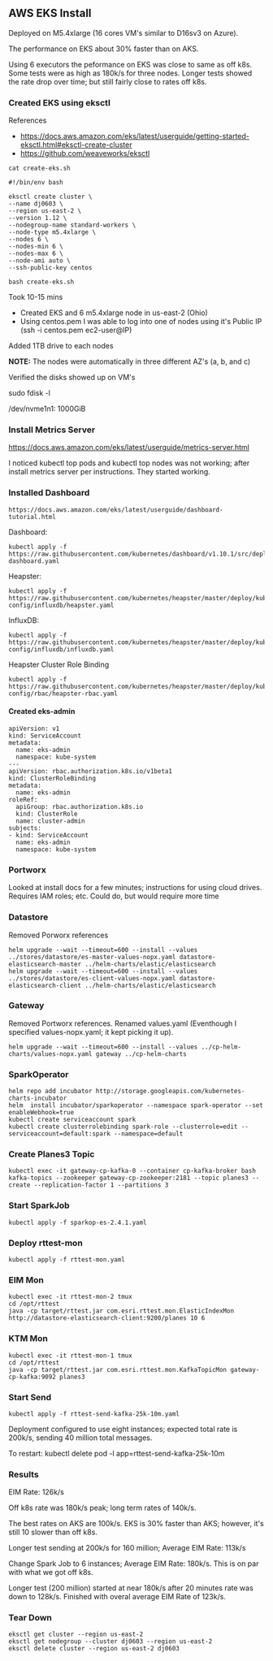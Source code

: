 
## AWS EKS Install

Deployed on M5.4xlarge (16 cores VM's similar to D16sv3 on Azure).

The performance on EKS about 30% faster than on AKS.

Using 6 executors the peformance on EKS was close to same as off k8s.  Some tests were as high as 180k/s for three nodes.  Longer tests showed the rate drop over time; but still fairly close to rates off k8s.


### Created EKS using eksctl


References
- https://docs.aws.amazon.com/eks/latest/userguide/getting-started-eksctl.html#eksctl-create-cluster
- https://github.com/weaveworks/eksctl

```
cat create-eks.sh
```

```
#!/bin/env bash

eksctl create cluster \
--name dj0603 \
--region us-east-2 \
--version 1.12 \
--nodegroup-name standard-workers \
--node-type m5.4xlarge \
--nodes 6 \
--nodes-min 6 \
--nodes-max 6 \
--node-ami auto \
--ssh-public-key centos
```

```
bash create-eks.sh
```

Took 10-15 mins
- Created EKS and 6 m5.4xlarge node in us-east-2 (Ohio)
- Using centos.pem I was able to log into one of nodes using it's Public IP (ssh -i centos.pem ec2-user@IP)



Added 1TB drive to each nodes


**NOTE:** The nodes were automatically in three different AZ's (a, b, and c)

Verified the disks showed up on VM's

sudo fdisk -l

/dev/nvme1n1: 1000GiB 

### Install Metrics Server

https://docs.aws.amazon.com/eks/latest/userguide/metrics-server.html

I noticed kubectl top pods and kubectl top nodes was not working; after install metrics server per instructions. They started working.




### Installed Dashboard 

```
https://docs.aws.amazon.com/eks/latest/userguide/dashboard-tutorial.html
```

Dashboard:
```
kubectl apply -f https://raw.githubusercontent.com/kubernetes/dashboard/v1.10.1/src/deploy/recommended/kubernetes-dashboard.yaml
```
Heapster:
```
kubectl apply -f https://raw.githubusercontent.com/kubernetes/heapster/master/deploy/kube-config/influxdb/heapster.yaml
```
InfluxDB:
```
kubectl apply -f https://raw.githubusercontent.com/kubernetes/heapster/master/deploy/kube-config/influxdb/influxdb.yaml
```
Heapster Cluster Role Binding
```
kubectl apply -f https://raw.githubusercontent.com/kubernetes/heapster/master/deploy/kube-config/rbac/heapster-rbac.yaml
```


#### Created eks-admin

```
apiVersion: v1
kind: ServiceAccount
metadata:
  name: eks-admin
  namespace: kube-system
---
apiVersion: rbac.authorization.k8s.io/v1beta1
kind: ClusterRoleBinding
metadata:
  name: eks-admin
roleRef:
  apiGroup: rbac.authorization.k8s.io
  kind: ClusterRole
  name: cluster-admin
subjects:
- kind: ServiceAccount
  name: eks-admin
  namespace: kube-system
```

### Portworx

Looked at install docs for a few minutes; instructions for using cloud drives.  Requires IAM roles; etc.  Could do, but would require more time

### Datastore

Removed Porworx references

```
helm upgrade --wait --timeout=600 --install --values ../stores/datastore/es-master-values-nopx.yaml datastore-elasticsearch-master ../helm-charts/elastic/elasticsearch
helm upgrade --wait --timeout=600 --install --values ../stores/datastore/es-client-values-nopx.yaml datastore-elasticsearch-client ../helm-charts/elastic/elasticsearch
```

### Gateway

Removed Portworx references.  Renamed values.yaml (Eventhough I specified values-nopx.yaml; it kept picking it up).

```
helm upgrade --wait --timeout=600 --install --values ../cp-helm-charts/values-nopx.yaml gateway ../cp-helm-charts
```

### SparkOperator


```
helm repo add incubator http://storage.googleapis.com/kubernetes-charts-incubator
helm  install incubator/sparkoperator --namespace spark-operator --set enableWebhook=true
kubectl create serviceaccount spark
kubectl create clusterrolebinding spark-role --clusterrole=edit --serviceaccount=default:spark --namespace=default
```

### Create Planes3 Topic

```
kubectl exec -it gateway-cp-kafka-0 --container cp-kafka-broker bash
kafka-topics --zookeeper gateway-cp-zookeeper:2181 --topic planes3 --create --replication-factor 1 --partitions 3
```

### Start SparkJob

```
kubectl apply -f sparkop-es-2.4.1.yaml
```

### Deploy rttest-mon

```
kubectl apply -f rttest-mon.yaml
```

### EIM Mon

```
kubectl exec -it rttest-mon-2 tmux
cd /opt/rttest
java -cp target/rttest.jar com.esri.rttest.mon.ElasticIndexMon http://datastore-elasticsearch-client:9200/planes 10 6

```

### KTM Mon

```
kubectl exec -it rttest-mon-1 tmux
cd /opt/rttest
java -cp target/rttest.jar com.esri.rttest.mon.KafkaTopicMon gateway-cp-kafka:9092 planes3
```

### Start Send

```
kubectl apply -f rttest-send-kafka-25k-10m.yaml
```

Deployment configured to use eight instances; expected total rate is 200k/s, sending 40 million total messages.

To restart: kubectl delete pod -l app=rttest-send-kafka-25k-10m


### Results

EIM Rate: 126k/s

Off k8s rate was 180k/s peak; long term rates of 140k/s.

The best rates on AKS are 100k/s.  EKS is 30% faster than AKS; however, it's still 10 slower than off k8s.

Longer test sending at 200k/s for 160 million; Average EIM Rate: 113k/s  

Change Spark Job to 6 instances; Average EIM Rate: 180k/s.   This is on par with what we got off k8s.

Longer test (200 million) started at near 180k/s after 20 minutes rate was down to 128k/s.   Finished with overal average EIM Rate of 123k/s.


### Tear Down

```
eksctl get cluster --region us-east-2
eksctl get nodegroup --cluster dj0603 --region us-east-2
eksctl delete cluster --region us-east-2 dj0603
```








